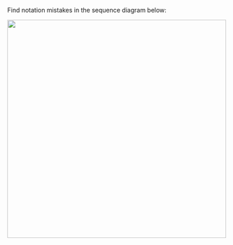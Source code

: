 <panel header="{{ icon_Q }} Find notation errors in sequence diagram">
<question>

Find notation mistakes in the sequence diagram below:

<img src="{{baseUrl}}/modeling/modelingBehaviors/sequenceDiagramsBasic/images/notationMistakes.png" width="500"/>

</question>
</panel>
